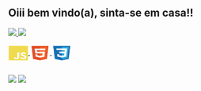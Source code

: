 ## Oiii bem vindo(a), sinta-se em casa!!
<div>
  <a href="https://github.com/sSn0wy">
  <img height="180em" src="https://github-readme-stats.vercel.app/api?username=sSn0wy&show_icons=true&theme=tokyonight&include_all_commits=true&count_private=true&locale=pt-br"/>
  <img height="183em" src="https://github-readme-stats.vercel.app/api/top-langs/?username=sSn0wy&layout=compact&langs_count=7&theme=tokyonight&locale=pt-br"/>
</div>
<div style="display: inline_block"><br>
  <img align="center" alt="Rafa-Js" height="30" width="40" src="https://raw.githubusercontent.com/devicons/devicon/master/icons/javascript/javascript-plain.svg">
  <img align="center" alt="Rafa-HTML" height="30" width="40" src="https://raw.githubusercontent.com/devicons/devicon/master/icons/html5/html5-original.svg">
  <img align="center" alt="Rafa-CSS" height="30" width="40" src="https://raw.githubusercontent.com/devicons/devicon/master/icons/css3/css3-original.svg">
</div>

##

<div> 
  <a href = "mailto:orthmann2811@gmail.com"><img src="https://img.shields.io/badge/-Gmail-%23333?style=for-the-badge&logo=gmail&logoColor=white" target="_blank"></a>
  <a href="https://www.linkedin.com/in/eduardo-orthmann-b81239219/" target="_blank"><img src="https://img.shields.io/badge/-LinkedIn-%230077B5?style=for-the-badge&logo=linkedin&logoColor=white" target="_blank"></a> 
</div>
